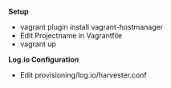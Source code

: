 __Setup__

* vagrant plugin install vagrant-hostmanager
* Edit Projectname in Vagrantfile
* vagrant up

__Log.io Configuration__

* Edit provisioning/log.io/harvester.conf


